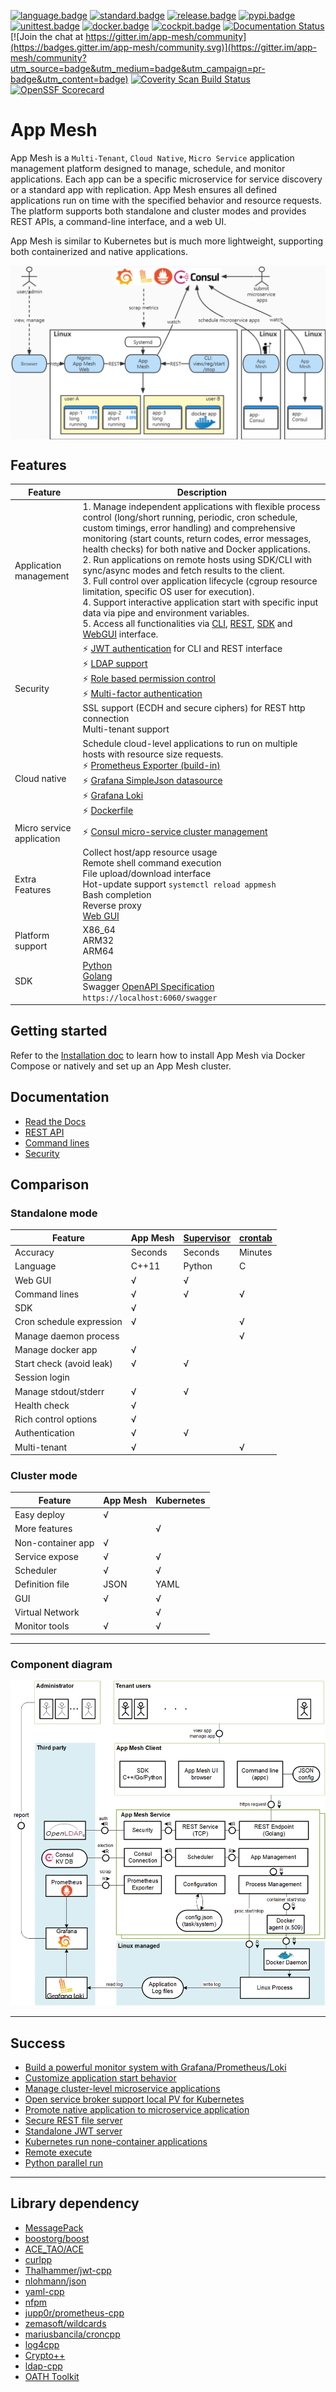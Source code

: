 ﻿[![language.badge]][language.url] [![standard.badge]][standard.url] [![release.badge]][release.url] [![pypi.badge]][pypi.url] [![unittest.badge]][unittest.url] [![docker.badge]][docker.url] [![cockpit.badge]][cockpit.url]
[![Documentation Status](https://readthedocs.org/projects/app-mesh/badge/?version=latest)](https://app-mesh.readthedocs.io/en/latest/?badge=latest) [![Join the chat at https://gitter.im/app-mesh/community](https://badges.gitter.im/app-mesh/community.svg)](https://gitter.im/app-mesh/community?utm_source=badge&utm_medium=badge&utm_campaign=pr-badge&utm_content=badge)
<a href="https://scan.coverity.com/projects/laoshanxi-app-mesh">
  <img alt="Coverity Scan Build Status"
       src="https://img.shields.io/coverity/scan/21528.svg"/>
</a>
[![OpenSSF Scorecard](https://api.securityscorecards.dev/projects/github.com/laoshanxi/app-mesh/badge)](https://api.securityscorecards.dev/projects/github.com/laoshanxi/app-mesh)

# App Mesh

App Mesh is a `Multi-Tenant`, `Cloud Native`, `Micro Service` application management platform designed to manage, schedule, and monitor applications. Each app can be a specific microservice for service discovery or a standard app with replication. App Mesh ensures all defined applications run on time with the specified behavior and resource requests. The platform supports both standalone and cluster modes and provides REST APIs, a command-line interface, and a web UI.

App Mesh is similar to Kubernetes but is much more lightweight, supporting both containerized and native applications.

<div align=center><img src="https://github.com/laoshanxi/app-mesh/raw/main/docs/source/diagram.jpg" align=center /></div>

## Features

Feature | Description
---|---
Application management | 1. Manage independent applications with flexible process control (long/short running, periodic, cron schedule, custom timings, error handling) and comprehensive monitoring (start counts, return codes, error messages, health checks) for both native and Docker applications. <br> 2. Run applications on remote hosts using SDK/CLI with sync/async modes and fetch results to the client. <br> 3. Full control over application lifecycle (cgroup resource limitation, specific OS user for execution). <br> 4. Support interactive application start with specific input data via pipe and environment variables. <br> 5. Access all functionalities via [CLI](https://app-mesh.readthedocs.io/en/latest/CLI.html), [REST](https://app-mesh.readthedocs.io/en/latest/Development.html#rest-apis), [SDK](https://github.com/laoshanxi/app-mesh/tree/main/src/sdk) and [WebGUI](https://github.com/laoshanxi/app-mesh-ui) interface.<br>
Security |  ⚡️ [JWT authentication](https://app-mesh.readthedocs.io/en/latest/JWT.html) for CLI and REST interface <br> ⚡️ [LDAP support](https://app-mesh.readthedocs.io/en/latest/LDAP.html) <br> ⚡️ [Role based permission control](https://app-mesh.readthedocs.io/en/latest/USER_ROLE.html) <br> ⚡️ [Multi-factor authentication](https://app-mesh.readthedocs.io/en/latest/MFA.html)<br> SSL support (ECDH and secure ciphers) for REST http connection  <br> Multi-tenant support
Cloud native | Schedule cloud-level applications to run on multiple hosts with resource size requests. <br> ⚡️ [Prometheus Exporter (build-in)](https://app-mesh.readthedocs.io/en/latest/PROMETHEUS.html) <br> ⚡️ [Grafana SimpleJson datasource](https://app-mesh.readthedocs.io/en/latest/GrafanaDataSource.html) <br> ⚡️ [Grafana Loki](https://app-mesh.readthedocs.io/en/latest/Loki.html) <br>⚡️ [Dockerfile](https://github.com/laoshanxi/app-mesh/blob/main/Dockerfile)
Micro service application | ⚡️ [Consul micro-service cluster management](https://app-mesh.readthedocs.io/en/latest/CONSUL.html)
Extra Features | Collect host/app resource usage <br> Remote shell command execution <br> File upload/download interface <br> Hot-update support `systemctl reload appmesh` <br> Bash completion <br> Reverse proxy <br> [Web GUI](https://github.com/laoshanxi/app-mesh-ui)
Platform support | X86_64 <br> ARM32 <br> ARM64
SDK | [Python](https://app-mesh.readthedocs.io/en/latest/api/appmesh_client.html) <br> [Golang](https://github.com/laoshanxi/app-mesh/blob/main/src/sdk/go/appmesh_client.go) <br> Swagger [OpenAPI Specification](https://raw.githubusercontent.com/laoshanxi/app-mesh/main/src/daemon/rest/openapi.yaml) `https://localhost:6060/swagger` 

## Getting started

Refer to the [Installation doc](https://app-mesh.readthedocs.io/en/latest/Install.html) to learn how to install App Mesh via Docker Compose or natively and set up an App Mesh cluster.

## Documentation

- [Read the Docs](https://app-mesh.readthedocs.io/)
- [REST API](https://app-mesh.readthedocs.io/en/latest/Development.html#rest-apis)
- [Command lines](https://app-mesh.readthedocs.io/en/latest/CLI.html)
- [Security](https://app-mesh.readthedocs.io/en/latest/JWT.html)

## Comparison

### Standalone mode

| Feature                  | App Mesh | [Supervisor](http://supervisord.org/) | [crontab](https://crontab.guru/) |
| ------------------------ | -------- | ------------------------------------- | -------------------------------- |
| Accuracy                 | Seconds  | Seconds                               | Minutes                          |
| Language                 | C++11    | Python                                | C                                |
| Web GUI                  | √        | √                                     |
| Command lines            | √        | √                                     | √                                |
| SDK                      | √        |                                       |
| Cron schedule expression | √        |                                       | √                                |
| Manage daemon process    |          |                                       | √                                |
| Manage docker app        | √        |                                       |
| Start check (avoid leak) | √        | √                                     |
| Session login            |          |                                       |
| Manage stdout/stderr     | √        | √                                     |
| Health check             | √        |                                       |
| Rich control options     | √        |                                       |
| Authentication           | √        | √                                     |
| Multi-tenant             | √        |                                       | √                                |

### Cluster mode

| Feature           | App Mesh | Kubernetes |
| ----------------- | -------- | ---------- |
| Easy deploy       | √        |
| More features     |          | √          |
| Non-container app | √        |
| Service expose    | √        | √          |
| Scheduler         | √        | √          |
| Definition file   | JSON     | YAML       |
| GUI               | √        | √          |
| Virtual Network   |          | √          |
| Monitor tools     | √        | √          |

---

### Component diagram

![block-diagram](https://github.com/laoshanxi/app-mesh/raw/main/docs/source/block_diagram.png)

---

## Success

- [Build a powerful monitor system with Grafana/Prometheus/Loki](https://app-mesh.readthedocs.io/en/latest/success/build_powerful_monitor_system_with_Grafana_Prometheus_Loki.html)
- [Customize application start behavior](https://app-mesh.readthedocs.io/en/latest/success/customize_app_startup_behavior.html)
- [Manage cluster-level microservice applications](https://app-mesh.readthedocs.io/en/latest/success/manage_cluster_level_microservice_applications.html)
- [Open service broker support local PV for Kubernetes](https://app-mesh.readthedocs.io/en/latest/success/open_service_broker_support_local_pv_for_K8S.html)
- [Promote native application to microservice application](https://app-mesh.readthedocs.io/en/latest/success/promote_native_app_to_microservice_app.html)
- [Secure REST file server](https://app-mesh.readthedocs.io/en/latest/success/secure_REST_file_server.html)
- [Standalone JWT server](https://app-mesh.readthedocs.io/en/latest/success/standalone_JWT_server.html)
- [Kubernetes run none-container applications](https://app-mesh.readthedocs.io/en/latest/success/kubernetes_run_native_application.html)
- [Remote execute](https://app-mesh.readthedocs.io/en/latest/success/remote_run_cli_and_python.html)
- [Python parallel run](https://app-mesh.readthedocs.io/en/latest/success/python_parallel_run.html)

---

## Library dependency

- [MessagePack](https://msgpack.org/)
- [boostorg/boost](https://github.com/boostorg/boost)
- [ACE_TAO/ACE](https://github.com/DOCGroup/ACE_TAO)
- [curlpp](https://github.com/jpbarrette/curlpp)
- [Thalhammer/jwt-cpp](https://github.com/Thalhammer/jwt-cpp)
- [nlohmann/json](https://json.nlohmann.me)
- [yaml-cpp](https://github.com/jbeder/yaml-cpp)
- [nfpm](https://github.com/goreleaser/nfpm)
- [jupp0r/prometheus-cpp](https://github.com/jupp0r/prometheus-cpp)
- [zemasoft/wildcards](https://github.com/zemasoft/wildcards)
- [mariusbancila/croncpp](https://github.com/mariusbancila/croncpp)
- [log4cpp](http://log4cpp.sourceforge.net)
- [Crypto++](https://www.cryptopp.com)
- [ldap-cpp](https://github.com/AndreyBarmaley/ldap-cpp)
- [OATH Toolkit](http://www.nongnu.org/oath-toolkit/liboath-api)

[language.url]:   https://isocpp.org/
[language.badge]: https://img.shields.io/badge/language-C++-blue.svg
[standard.url]:   https://en.wikipedia.org/wiki/C%2B%2B#Standardization
[standard.badge]: https://img.shields.io/badge/C%2B%2B-11%2F14%2F17-blue.svg
[release.url]:    https://github.com/laoshanxi/app-mesh/releases
[release.badge]:  https://img.shields.io/github/v/release/laoshanxi/app-mesh.svg
[docker.url]:     https://hub.docker.com/repository/docker/laoshanxi/appmesh
[docker.badge]:   https://img.shields.io/docker/pulls/laoshanxi/appmesh.svg
[cockpit.url]:    https://github.com/laoshanxi/app-mesh-ui
[cockpit.badge]:  https://img.shields.io/badge/Cockpit-app--mesh--ui-blue?logo=appveyor
[unittest.url]:   https://github.com/catchorg/Catch2
[unittest.badge]: https://img.shields.io/badge/UnitTest-Catch2-blue?logo=appveyor
[pypi.badge]: https://img.shields.io/pypi/v/appmesh?label=PyPI%3Aappmesh
[pypi.url]: https://pypi.org/project/appmesh/
